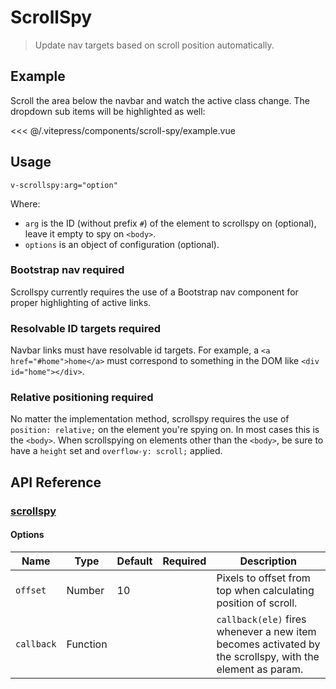 # ScrollSpy

> Update nav targets based on scroll position automatically.

## Example

Scroll the area below the navbar and watch the active class change. The dropdown sub items will be highlighted as well:

<DemoWrapper><scroll-spy-example/></DemoWrapper>

<<< @/.vitepress/components/scroll-spy/example.vue

## Usage

```
v-scrollspy:arg="option"
```

Where:

* `arg` is the ID (without prefix `#`) of the element to scrollspy on (optional), leave it empty to spy on `<body>`.
* `options` is an object of configuration (optional).

### Bootstrap nav required

Scrollspy currently requires the use of a Bootstrap nav component for proper highlighting of active links.

### Resolvable ID targets required

Navbar links must have resolvable id targets. For example, a `<a href="#home">home</a>` must correspond to something in the DOM like `<div id="home"></div>`.

### Relative positioning required

No matter the implementation method, scrollspy requires the use of `position: relative;` on the element you're spying on. In most cases this is the `<body>`. When scrollspying on elements other than the `<body>`, be sure to have a `height` set and `overflow-y: scroll;` applied.

## API Reference

### [scrollspy](https://github.com/uiv-lib/uiv/blob/1.x/src/directives/scrollspy/scrollspy.js)

#### Options

| Name       | Type     | Default | Required | Description                                                                                              |
|------------|----------|---------|----------|----------------------------------------------------------------------------------------------------------|
| `offset`   | Number   | 10      |          | Pixels to offset from top when calculating position of scroll.                                           |
| `callback` | Function |         |          | `callback(ele)` fires whenever a new item becomes activated by the scrollspy, with the element as param. |
